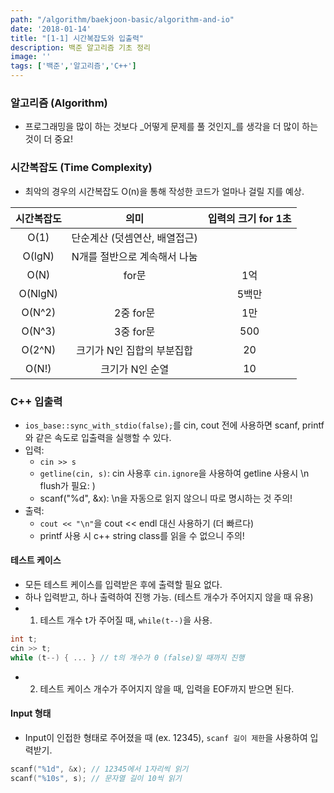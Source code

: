 ```yaml
---
path: "/algorithm/baekjoon-basic/algorithm-and-io"
date: '2018-01-14'
title: "[1-1] 시간복잡도와 입출력"
description: 백준 알고리즘 기초 정리
image: ''
tags: ['백준','알고리즘','C++']
---
```


### 알고리즘 (Algorithm)
- 프로그래밍을 많이 하는 것보다 _어떻게 문제를 풀 것인지_를 생각을 더 많이 하는 것이 더 중요!


### 시간복잡도 (Time Complexity)
- 최악의 경우의 시간복잡도 O(n)을 통해 작성한 코드가 얼마나 걸릴 지를 예상.

| 시간복잡도 | 의미 | 입력의 크기 for 1초 |
:----------:|:----:|:-----------------:|
| O(1) | 단순계산 (덧셈연산, 배열접근)|  |
| O(lgN) | N개를 절반으로 계속해서 나눔|  |
| O(N) | for문 | 1억 |
| O(NlgN) |  | 5백만 |
| O(N^2) | 2중 for문 | 1만 |
| O(N^3) | 3중 for문 | 500 |
| O(2^N) | 크기가 N인 집합의 부분집합 | 20 |
| O(N!) | 크기가 N인 순열 | 10 |


### C++ 입출력
- `ios_base::sync_with_stdio(false);`를 cin, cout 전에 사용하면 scanf, printf와 같은 속도로 입출력을 실행할 수 있다.
- 입력: 
    - `cin >> s`
    - `getline(cin, s)`: cin 사용후 `cin.ignore`을 사용하여 getline 사용시 \n flush가 필요: )
    - scanf("%d", &x): \n을 자동으로 읽지 않으니 따로 명시하는 것 주의!
- 출력:
    - `cout << "\n"`을 cout << endl 대신 사용하기 (더 빠르다)
    - printf 사용 시 c++ string class를 읽을 수 없으니 주의!

#### 테스트 케이스
- 모든 테스트 케이스를 입력받은 후에 출력할 필요 없다. 
- 하나 입력받고, 하나 출력하여 진행 가능. (테스트 개수가 주어지지 않을 때 유용)
- 1. 테스트 개수 t가 주어질 때, `while(t--)`을 사용.
```C++
int t;
cin >> t;
while (t--) { ... } // t의 개수가 0 (false)일 때까지 진행
```
- 2.  테스트 케이스 개수가 주어지지 않을 때, 입력을 EOF까지 받으면 된다.

#### Input 형태
- Input이 인접한 형태로 주어졌을 때 (ex. 12345), `scanf 길이 제한`을 사용하여 입력받기.
```C++
scanf("%1d", &x); // 12345에서 1자리씩 읽기
scanf("%10s", s); // 문자열 길이 10씩 읽기
```
